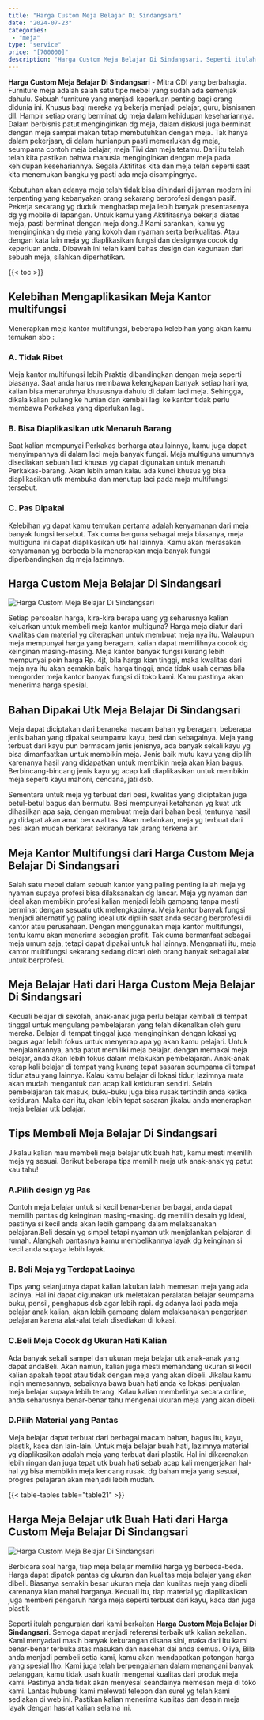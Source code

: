 ```yaml
---
title: "Harga Custom Meja Belajar Di Sindangsari"
date: "2024-07-23"
categories:
 - "meja"
type: "service"
price: "[700000]"
description: "Harga Custom Meja Belajar Di Sindangsari. Seperti itulah penguraian dari kami berkaitan **Harga Custom Meja Belajar Di Sindangsari**. Semoga dapat menjadi re..."
---
```


**Harga Custom Meja Belajar Di Sindangsari** - Mitra CDI yang berbahagia. Furniture meja adalah salah satu tipe mebel yang sudah ada semenjak dahulu. Sebuah furniture yang menjadi keperluan penting bagi orang didunia ini. Khusus bagi mereka yg bekerja menjadi pelajar, guru, bisnismen dll. Hampir setiap orang berminat dg meja dalam kehidupan kesehariannya. Dalam berbisnis patut menginginkan dg meja, dalam diskusi juga berminat dengan meja sampai makan tetap membutuhkan dengan meja. Tak hanya dalam pekerjaan, di dalam hunianpun pasti memerlukan dg meja, seumpama contoh meja belajar, meja Tivi dan meja tetamu. Dari itu telah telah kita pastikan bahwa manusia menginginkan dengan meja pada kehidupan kesehariannya. Segala Aktifitas kita dan meja telah seperti saat kita menemukan bangku yg pasti ada meja disampingnya.

Kebutuhan akan adanya meja telah tidak bisa dihindari di jaman modern ini terpenting yang kebanyakan orang sekarang berprofesi dengan pasif. Pekerja sekarang yg duduk menghadap meja lebih banyak presentasenya dg yg mobile di lapangan. Untuk kamu yang Aktifitasnya bekerja diatas meja, pasti berminat dengan meja dong..! Kami sarankan, kamu yg menginginkan dg meja yang kokoh dan nyaman serta berkualitas. Atau dengan kata lain meja yg diaplikasikan fungsi dan designnya cocok dg keperluan anda. Dibawah ini telah kami bahas design dan kegunaan dari sebuah meja, silahkan diperhatikan.

{{< toc >}}

## Kelebihan Mengaplikasikan Meja Kantor multifungsi

Menerapkan meja kantor multifungsi, beberapa kelebihan yang akan kamu temukan sbb :

### A. Tidak Ribet

Meja kantor multifungsi lebih Praktis dibandingkan dengan meja seperti biasanya. Saat anda harus membawa kelengkapan banyak setiap harinya, kalian bisa menaruhnya khususnya dahulu di dalam laci meja. Sehingga, dikala kalian pulang ke hunian dan kembali lagi ke kantor tidak perlu membawa Perkakas yang diperlukan lagi.

### B. Bisa Diaplikasikan utk Menaruh Barang

Saat kalian mempunyai Perkakas berharga atau lainnya, kamu juga dapat menyimpannya di dalam laci meja banyak fungsi. Meja multiguna umumnya disediakan sebuah laci khusus yg dapat digunakan untuk menaruh Perkakas-barang. Akan lebih aman kalau ada kunci khusus yg bisa diaplikasikan utk membuka dan menutup laci pada meja multifungsi tersebut.

### C. Pas Dipakai

Kelebihan yg dapat kamu temukan pertama adalah kenyamanan dari meja banyak fungsi tersebut. Tak cuma berguna sebagai meja biasanya, meja multiguna ini dapat diaplikasikan utk hal lainnya. Kamu akan merasakan kenyamanan yg berbeda bila menerapkan meja banyak fungsi diperbandingkan dg meja lazimnya.

## Harga Custom Meja Belajar Di Sindangsari

![Harga Custom Meja Belajar Di Sindangsari](/images/meja/meja-dewasa-007.jpg)

Setiap persoalan harga, kira-kira berapa uang yg seharusnya kalian keluarkan untuk membeli meja kantor multiguna? Harga meja diatur dari kwalitas dan material yg diterapkan untuk membuat meja nya itu. Walaupun meja mempunyai harga yang beragam, kalian dapat memilihnya cocok dg keinginan masing-masing. Meja kantor banyak fungsi kurang lebih mempunyai poin harga Rp. 4jt, bila harga kian tinggi, maka kwalitas dari meja nya itu akan semakin baik. harga tinggi, anda tidak usah cemas bila mengorder meja kantor banyak fungsi di toko kami. Kamu pastinya akan menerima harga spesial.

## Bahan Dipakai Utk Meja Belajar Di Sindangsari

Meja dapat diciptakan dari beraneka macam bahan yg beragam, beberapa jenis bahan yang dipakai seumpama kayu, besi dan sebagainya. Meja yang terbuat dari kayu pun bermacam jenis jenisnya, ada banyak sekali kayu yg bisa dimanfaatkan untuk membikin meja. Jenis baik mutu kayu yang dipilih karenanya hasil yang didapatkan untuk membikin meja akan kian bagus. Berbincang-bincang jenis kayu yg acap kali diaplikasikan untuk membikin meja seperti kayu mahoni, cendana, jati dsb.

Sementara untuk meja yg terbuat dari besi, kwalitas yang diciptakan juga betul-betul bagus dan bermutu. Besi mempunyai ketahanan yg kuat utk dihasilkan apa saja, dengan membuat meja dari bahan besi, tentunya hasil yg didapat akan amat berkwalitas. Akan melainkan, meja yg terbuat dari besi akan mudah berkarat sekiranya tak jarang terkena air.

## Meja Kantor Multifungsi dari Harga Custom Meja Belajar Di Sindangsari

Salah satu mebel dalam sebuah kantor yang paling penting ialah meja yg nyaman supaya profesi bisa dilaksanakan dg lancar. Meja yg nyaman dan ideal akan membikin profesi kalian menjadi lebih gampang tanpa mesti berminat dengan sesuatu utk melengkapinya. Meja kantor banyak fungsi menjadi alternatif yg paling ideal utk dipilih saat anda sedang berprofesi di kantor atau perusahaan. Dengan menggunakan meja kantor multifungsi, tentu kamu akan menerima sebagian profit. Tak cuma bermanfaat sebagai meja umum saja, tetapi dapat dipakai untuk hal lainnya. Mengamati itu, meja kantor multifungsi sekarang sedang dicari oleh orang banyak sebagai alat untuk berprofesi.

## Meja Belajar Hati dari Harga Custom Meja Belajar Di Sindangsari

Kecuali belajar di sekolah, anak-anak juga perlu belajar kembali di tempat tinggal untuk mengulang pembelajaran yang telah dikenalkan oleh guru mereka. Belajar di tempat tinggal juga menginginkan dengan lokasi yg bagus agar lebih fokus untuk menyerap apa yg akan kamu pelajari. Untuk menjalankannya, anda patut memiliki meja belajar. dengan memakai meja belajar, anda akan lebih fokus dalam melakukan pembelajaran. Anak-anak kerap kali belajar di tempat yang kurang tepat sasaran seumpama di tempat tidur atau yang lainnya. Kalau kamu belajar di lokasi tidur, lazimnya mata akan mudah mengantuk dan acap kali ketiduran sendiri. Selain pembelajaran tak masuk, buku-buku juga bisa rusak tertindih anda ketika ketiduran. Maka dari itu, akan lebih tepat sasaran jikalau anda menerapkan meja belajar utk belajar.

## Tips Membeli Meja Belajar Di Sindangsari

Jikalau kalian mau membeli meja belajar utk buah hati, kamu mesti memilih meja yg sesuai. Berikut beberapa tips memilih meja utk anak-anak yg patut kau tahu!

### A.Pilih design yg Pas

Contoh meja belajar untuk si kecil benar-benar berbagai, anda dapat memilih pantas dg keinginan masing-masing. dg memilih desain yg ideal, pastinya si kecil anda akan lebih gampang dalam melaksanakan pelajaran.Beli desain yg simpel tetapi nyaman utk menjalankan pelajaran di rumah. Alangkah pantasnya kamu membelikannya layak dg keinginan si kecil anda supaya lebih layak.

### B. Beli Meja yg Terdapat Lacinya

Tips yang selanjutnya dapat kalian lakukan ialah memesan meja yang ada lacinya. Hal ini dapat digunakan utk meletakan peralatan belajar seumpama buku, pensil, penghapus dsb agar lebih rapi. dg adanya laci pada meja belajar anak kalian, akan lebih gampang dalam melaksanakan pengerjaan pelajaran karena alat-alat telah disediakan di lokasi.

### C.Beli Meja Cocok dg Ukuran Hati Kalian

Ada banyak sekali sampel dan ukuran meja belajar utk anak-anak yang dapat andaBeli. Akan namun, kalian juga mesti memandang ukuran si kecil kalian apakah tepat atau tidak dengan meja yang akan dibeli. Jikalau kamu ingin memesannya, sebaiknya bawa buah hati anda ke lokasi penjualan meja belajar supaya lebih terang. Kalau kalian membelinya secara online, anda seharusnya benar-benar tahu mengenai ukuran meja yang akan dibeli.

### D.Pilih Material yang Pantas

Meja belajar dapat terbuat dari berbagai macam bahan, bagus itu, kayu, plastik, kaca dan lain-lain. Untuk meja belajar buah hati, lazimnya material yg diaplikasikan adalah meja yang terbuat dari plastik. Hal ini dikarenakan lebih ringan dan juga tepat utk buah hati sebab acap kali mengerjakan hal-hal yg bisa membikin meja kencang rusak. dg bahan meja yang sesuai, progres pelajaran akan menjadi lebih mudah.

{{< table-tables table="table21" >}}

## Harga Meja Belajar utk Buah Hati dari Harga Custom Meja Belajar Di Sindangsari

![Harga Custom Meja Belajar Di Sindangsari](/images/meja/meja-anak-014.jpg)

Berbicara soal harga, tiap meja belajar memiliki harga yg berbeda-beda. Harga dapat dipatok pantas dg ukuran dan kualitas meja belajar yang akan dibeli. Biasanya semakin besar ukuran meja dan kualitas meja yang dibeli karenanya kian mahal harganya. Kecuali itu, tiap material yg diaplikasikan juga memberi pengaruh harga meja seperti terbuat dari kayu, kaca dan juga plastik

Seperti itulah penguraian dari kami berkaitan **Harga Custom Meja Belajar Di Sindangsari**. Semoga dapat menjadi referensi terbaik utk kalian sekalian. Kami menyadari masih banyak kekurangan disana sini, maka dari itu kami benar-benar terbuka atas masukan dan nasehat dai anda semua. O iya, Bila anda menjadi pembeli setia kami, kamu akan mendapatkan potongan harga yang spesial lho. Kami juga telah berpengalaman dalam menangani banyak pelanggan, kamu tidak usah kuatir mengenai kualitas dari produk meja kami. Pastinya anda tidak akan menyesal seandainya memesan meja di toko kami. Lantas hubungi kami melewati telepon dan surel yg telah kami sediakan di web ini. Pastikan kalian menerima kualitas dan desain meja layak dengan hasrat kalian selama ini.
